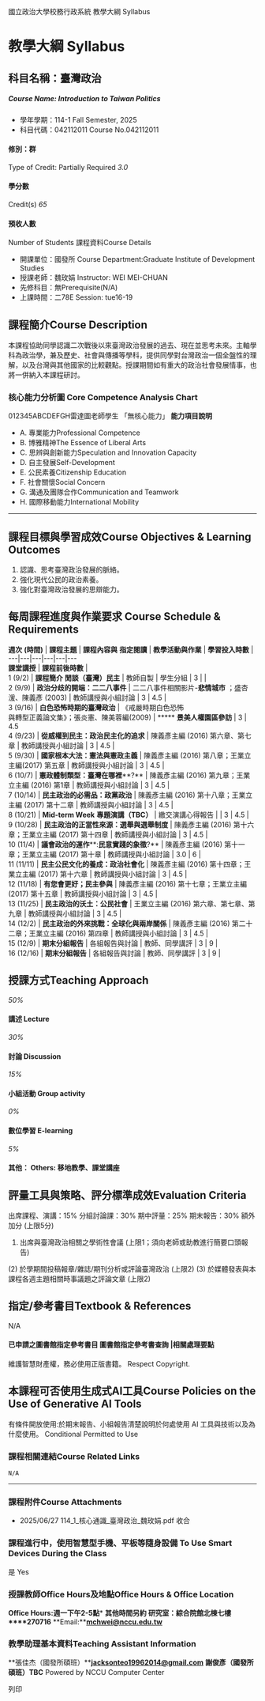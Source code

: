 國立政治大學校務行政系統 教學大綱 Syllabus
# 教學大綱 Syllabus
##  科目名稱：臺灣政治
#####  Course Name: Introduction to Taiwan Politics
  * 學年學期：114-1 Fall Semester, 2025 
  * 科目代碼：042112011 Course No.042112011


#### 修別：群
Type of Credit: Partially Required 
_3.0_
#### 學分數
Credit(s)
_65_
#### 預收人數
Number of Students
課程資料Course Details
  * 開課單位：國發所 Course Department:Graduate Institute of Development Studies 
  * 授課老師：魏玫娟 Instructor: WEI MEI-CHUAN 
  * 先修科目：無Prerequisite(N/A)
  * 上課時間：二78E Session: tue16-19


##  課程簡介Course Description
本課程協助同學認識二次戰後以來臺灣政治發展的過去、現在並思考未來。主軸學科為政治學，兼及歷史、社會與傳播等學科，提供同學對台灣政治一個全盤性的理解，以及台灣與其他國家的比較觀點。授課期間如有重大的政治社會發展情事，也將一併納入本課程研討。
###  核心能力分析圖 Core Competence Analysis Chart
012345ABCDEFGH雷達圖老師學生
「無核心能力」 
**能力項目說明**
  * A. 專業能力Professional Competence
  * B. 博雅精神The Essence of Liberal Arts
  * C. 思辨與創新能力Speculation and Innovation Capacity
  * D. 自主發展Self-Development
  * E. 公民素養Citizenship Education
  * F. 社會關懷Social Concern
  * G. 溝通及團隊合作Communication and Teamwork
  * H. 國際移動能力International Mobility


* * *
##  課程目標與學習成效Course Objectives & Learning Outcomes 
1. 認識、思考臺灣政治發展的脈絡。
2. 強化現代公民的政治素養。
3. 強化對臺灣政治發展的思辯能力。
##  每周課程進度與作業要求 Course Schedule & Requirements
**週次** **(****時間****)** |  **課程主題** |  **課程內容與** **指定閱讀** |  **教學活動與作業** |  **學習投入時數** |   
---|---|---|---|---|---  
**課堂講授** |  **課程前後時數** |   
1 (9/2) |  **課程簡介** **閒談（臺灣）民主** |  教師自製 |  學生分組 |  3 |  |   
2 (9/9) |  **政治分歧的開端：二二八事件** |  二二八事件相關影片-**悲情城市** ；盛杏湲、陳義彥 (2003) |  教師講授與小組討論 |  3 |  4.5 |   
3 (9/16) |  **白色恐怖時期的臺灣政治** |  《戒嚴時期白色恐怖  
與轉型正義論文集》；張炎憲、陳美蓉編(2009) |  ***** **景美人權園區參訪** |  3 |  4.5  
4 (9/23) |  **從威權到民主：政治民主化的追求** |  陳義彥主編 (2016) 第六章、第七章 |  教師講授與小組討論 |  3 |  4.5 |   
5 (9/30) |  **國家根本大法：憲法與憲政主義** |  陳義彥主編 (2016) 第八章；王業立主編(2017) 第五章 |  教師講授與小組討論 |  3 |  4.5 |   
6 (10/7) |  **憲政體制類型：臺灣在哪裡****?** |  陳義彥主編 (2016) 第九章；王業立主編 (2016) 第1章 |  教師講授與小組討論 |  3 |  4.5 |   
7 (10/14) |  **民主政治的必需品：政黨政治** |  陳義彥主編 (2016) 第十八章；王業立主編 (2017) 第十二章 |  教師講授與小組討論 |  3 |  4.5 |   
8 (10/21) |  **Mid-term Week** **專題演講（****TBC****）** |  繳交演講心得報告 |  |  3 |  4.5 |   
9 (10/28) |  **民主政治的正當性來源：選舉與選舉制度** |  陳義彥主編 (2016) 第十六章；王業立主編 (2017) 第十四章 |  教師講授與小組討論 |  3 |  4.5 |   
10 (11/4) |  **議會政治的運作****:****民意實踐的象徵****?** |  陳義彥主編 (2016) 第十一章；王業立主編 (2017) 第十章 |  教師講授與小組討論 |  3.0 |  6 |   
11 (11/11) |  **民主公民文化的養成：政治社會化** |  陳義彥主編 (2016) 第十四章；王業立主編 (2017) 第十六章 |  教師講授與小組討論 |  3 |  4.5 |   
12 (11/18) |  **有您會更好；民主參與** |  陳義彥主編 (2016) 第十七章；王業立主編 (2017) 第十五章 |  教師講授與小組討論 |  3 |  4.5 |   
13 (11/25) |  **民主政治的沃土：公民社會** |  王業立主編 (2016) 第六章、第七章、第九章 |  教師講授與小組討論 |  3 |  4.5 |   
14 (12/2) |  **民主政治的外來挑戰：全球化與兩岸關係** |  陳義彥主編 (2016) 第二十二章；王業立主編 (2016) 第四章 |  教師講授與小組討論 |  3 |  4.5 |   
15 (12/9) |  **期末分組報告** |  各組報告與討論 |  教師、同學講評 |  3 |  9 |   
16 (12/16) |  **期末分組報告** |  各組報告與討論 |  教師、同學講評 |  3 |  9 |   
##  授課方式Teaching Approach
_50%_
####  講述 Lecture
_30%_
####  討論 Discussion
_15%_
####  小組活動 Group activity
_0%_
####  數位學習 E-learning
_5%_
####  其他： Others: 移地教學、課堂講座 
##  評量工具與策略、評分標準成效Evaluation Criteria
出席課程、演講：15%
分組討論課：30%
期中評量：25%
期末報告：30%
額外加分 (上限5分)
  1. 出席與臺灣政治相關之學術性會議 (上限1；須向老師或助教進行簡要口頭報告) 


(2) 於學期間投稿報章/雜誌/期刊分析或評論臺灣政治 (上限2)
(3) 於媒體發表與本課程各週主題相關時事議題之評論文章 (上限2)
##  指定/參考書目Textbook & References
N/A
####  已申請之圖書館指定參考書目  圖書館指定參考書查詢 |相關處理要點
維護智慧財產權，務必使用正版書籍。 Respect Copyright.
##  本課程可否使用生成式AI工具Course Policies on the Use of Generative AI Tools
有條件開放使用:於期末報告、小組報告清楚說明於何處使用 AI 工具與技術以及為什麼使用。 Conditional Permitted to Use 
###  課程相關連結Course Related Links
```
N/A
```

* * *
###  課程附件Course Attachments
  * 2025/06/27 114_1_核心通識_臺灣政治_魏玫娟.pdf  收合 


###  課程進行中，使用智慧型手機、平板等隨身設備 To Use Smart Devices During the Class
是  Yes
###  授課教師Office Hours及地點Office Hours & Office Location
**Office Hours:****週一下午****2-5****點******* **其他時間另約**
**研究室：綜合院館北棟七樓****270716**
**Email:****mchwei@nccu.edu.tw**
###  教學助理基本資料Teaching Assistant Information
**張佳杰（國發所碩班）****jacksonteo19962014@gmail.com**
**謝俊彥（國發所碩班）TBC**
Powered by NCCU Computer Center
  
列印

